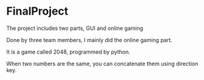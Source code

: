 # FinalProject
The project includes two parts, GUI and online gaming

Done by three team members, I mainly did the online gaming part.

It is a game called 2048, programmed by python.

When two numbers are the same, you can concatenate them using direction key.
